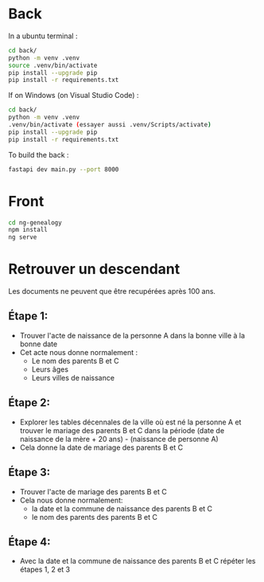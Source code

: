 # Back

In a ubuntu terminal :
```sh
cd back/
python -m venv .venv
source .venv/bin/activate
pip install --upgrade pip
pip install -r requirements.txt
```
If on Windows (on Visual Studio Code) : 
```sh
cd back/
python -m venv .venv
.venv/bin/activate (essayer aussi .venv/Scripts/activate)
pip install --upgrade pip
pip install -r requirements.txt
```

To build the back :
```sh
fastapi dev main.py --port 8000
```

# Front
```sh
cd ng-genealogy
npm install
ng serve
```


# Retrouver un descendant
Les documents ne peuvent que être recupérées après 100 ans.
## Étape 1:
- Trouver l'acte de naissance de la personne A dans la bonne ville à la bonne date
- Cet acte nous donne normalement :
  - Le nom des parents B et C
  - Leurs âges
  - Leurs villes de naissance
## Étape 2:
- Explorer les tables décennales de la ville où est né la personne A et trouver le mariage des parents B et C dans la période (date de naissance de la mère + 20 ans) - (naissance de personne A)
- Cela donne la date de mariage des parents B et C
## Étape 3:
- Trouver l'acte de mariage des parents B et C
- Cela nous donne normalement:
  - la date et la commune de naissance des parents B et C
  - le nom des parents des parents B et C
## Étape 4:
- Avec la date et la commune de naissance des parents B et C répéter les étapes 1, 2 et 3
